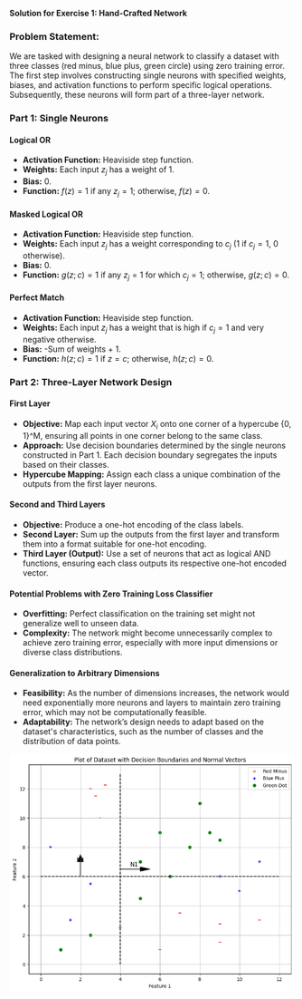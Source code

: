 **Solution for Exercise 1: Hand-Crafted Network**

### Problem Statement:

We are tasked with designing a neural network to classify a dataset with three classes (red minus, blue plus, green circle) using zero training error. The first step involves constructing single neurons with specified weights, biases, and activation functions to perform specific logical operations. Subsequently, these neurons will form part of a three-layer network.

### Part 1: Single Neurons

#### Logical OR
- **Activation Function:** Heaviside step function.
- **Weights:** Each input $z_j$ has a weight of 1.
- **Bias:** 0.
- **Function:** $f(z) = 1$ if any $z_j = 1$; otherwise, $f(z) = 0$.

#### Masked Logical OR
- **Activation Function:** Heaviside step function.
- **Weights:** Each input $z_j$ has a weight corresponding to $c_j$ (1 if $c_j = 1$, 0 otherwise).
- **Bias:** 0.
- **Function:** $g(z; c) = 1$ if any $z_j = 1$ for which $c_j = 1$; otherwise, $g(z; c) = 0$.

#### Perfect Match
- **Activation Function:** Heaviside step function.
- **Weights:** Each input $z_j$ has a weight that is high if $c_j = 1$ and very negative otherwise.
- **Bias:** -Sum of weights + 1.
- **Function:** $h(z; c) = 1$ if $z = c$; otherwise, $h(z; c) = 0$.

### Part 2: Three-Layer Network Design

#### First Layer
- **Objective:** Map each input vector $X_i$ onto one corner of a hypercube {0, 1}^M, ensuring all points in one corner belong to the same class.
- **Approach:** Use decision boundaries determined by the single neurons constructed in Part 1. Each decision boundary segregates the inputs based on their classes.
- **Hypercube Mapping:** Assign each class a unique combination of the outputs from the first layer neurons.

#### Second and Third Layers
- **Objective:** Produce a one-hot encoding of the class labels.
- **Second Layer:** Sum up the outputs from the first layer and transform them into a format suitable for one-hot encoding.
- **Third Layer (Output):** Use a set of neurons that act as logical AND functions, ensuring each class outputs its respective one-hot encoded vector.

#### Potential Problems with Zero Training Loss Classifier
- **Overfitting:** Perfect classification on the training set might not generalize well to unseen data.
- **Complexity:** The network might become unnecessarily complex to achieve zero training error, especially with more input dimensions or diverse class distributions.

#### Generalization to Arbitrary Dimensions
- **Feasibility:** As the number of dimensions increases, the network would need exponentially more neurons and layers to maintain zero training error, which may not be computationally feasible.
- **Adaptability:** The network’s design needs to adapt based on the dataset's characteristics, such as the number of classes and the distribution of data points.

<div style="text-align:center"><img src="/Ex2.1.png" /></div>
